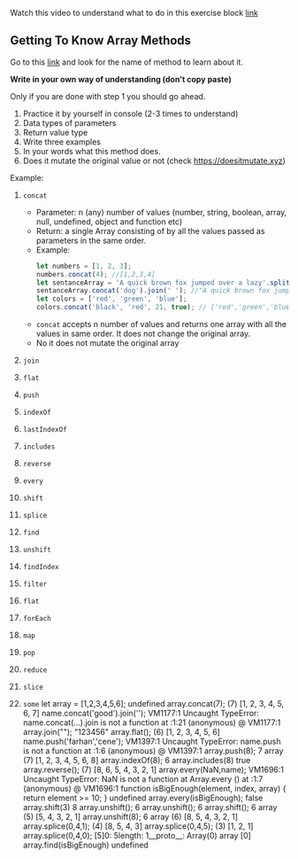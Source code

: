 Watch this video to understand what to do in this exercise block [link](https://www.youtube.com/watch?v=zGpplZj4zY0&feature=youtu.be)

## Getting To Know Array Methods

Go to this [link](https://developer.mozilla.org/en-US/docs/Web/JavaScript/Reference/Global_Objects/Array) and look for the name of method to learn about it.

**Write in your own way of understanding (don't copy paste)**

Only if you are done with step 1 you should go ahead.

1. Practice it by yourself in console (2-3 times to understand)
2. Data types of parameters
3. Return value type
4. Write three examples
5. In your words what this method does.
6. Does it mutate the original value or not (check https://doesitmutate.xyz)

Example:

1. `concat`

   - Parameter: n (any) number of values (number, string, boolean, array, null, undefined, object and function etc)
   - Return: a single Array consisting of by all the values passed as parameters in the same order.
   - Example:
     ```js
     let numbers = [1, 2, 3];
     numbers.concat(4); //[1,2,3,4]
     let sentanceArray = 'A quick brown fox jumped over a lazy'.split(' ');
     sentanceArray.concat('dog').join(' '); //"A quick brown fox jumped over a lazy dog"
     let colors = ['red', 'green', 'blue'];
     colors.concat('black', 'red', 21, true); // ['red','green','blue','black', 'red', 21, true]
     ```
   - `concat` accepts n number of values and returns one array with all the values in same order. It does not change the original array.
   - No it does not mutate the original array

2. `join`
3. `flat`
4. `push`
5. `indexOf`
6. `lastIndexOf`
7. `includes`
8. `reverse`
9. `every`
10. `shift`
11. `splice`
12. `find`
13. `unshift`
14. `findIndex`
15. `filter`
16. `flat`
17. `forEach`
18. `map`
19. `pop`
20. `reduce`
21. `slice`
22. `some`
let array = [1,2,3,4,5,6];
undefined
array.concat(7);
(7) [1, 2, 3, 4, 5, 6, 7]
name.concat('good').join('');
VM1177:1 Uncaught TypeError: name.concat(...).join is not a function
    at <anonymous>:1:21
(anonymous) @ VM1177:1
array.join("");
"123456"
array.flat();
(6) [1, 2, 3, 4, 5, 6]
name.push('farhan','cene');
VM1397:1 Uncaught TypeError: name.push is not a function
    at <anonymous>:1:6
(anonymous) @ VM1397:1
array.push(8);
7
array
(7) [1, 2, 3, 4, 5, 6, 8]
array.indexOf(8);
6
array.includes(8)
true
array.reverse();
(7) [8, 6, 5, 4, 3, 2, 1]
array.every(NaN,name);
VM1696:1 Uncaught TypeError: NaN is not a function
    at Array.every (<anonymous>)
    at <anonymous>:1:7
(anonymous) @ VM1696:1
function isBigEnough(element, index, array) {
return element >= 10;
}
undefined
array.every(isBigEnough);
false
array.shift(3)
8
array.unshift();
6
array.unshift();
6
array.shift();
6
array
(5) [5, 4, 3, 2, 1]
array.unshift(8);
6
array
(6) [8, 5, 4, 3, 2, 1]
array.splice(0,4,1);
(4) [8, 5, 4, 3]
array.splice(0,4,5);
(3) [1, 2, 1]
array.splice(0,4,0);
[5]0: 5length: 1__proto__: Array(0)
array
[0]
array.find(isBigEnough)
undefined